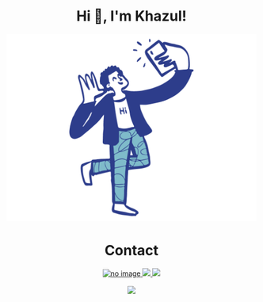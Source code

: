 <h1 align="center">Hi 👋, I'm Khazul!</h1>
<div align="center">
    <a href="https://www.instagram.com/khazulys">
    <img src="image.png" alt="Sample screenshot" width="900">
</a>
</div>
<h1 align="center">Contact</h1>
<div align="center">
    <a href="https://web.whatsapp.com">
        <img src="https://img.shields.io/badge/WhatsApp-25D366?style=for-the-badge&logo=whatsapp&logoColor=white" alt="no image" width="120">
    </a>
    <a href="https://www.facebook.com/profile.php?id=100018723660346">
        <img src="https://img.shields.io/badge/Messenger-00B2FF?style=for-the-badge&logo=messenger&logoColor=white" width="120">
    </a>
    <a href="https://t.me/khazulys">
       <img src="https://img.shields.io/badge/Telegram-2CA5E0?style=for-the-badge&logo=telegram&logoColor=white" width="120">
    </a>
</div>
<br>
<div align="center">
   <img src="https://github-readme-stats.vercel.app/api?username=khazulys&&show_icons=true&title_color=ffffff&icon_color=bb2acf&text_color=daf7dc&bg_color=151515">
</div>
